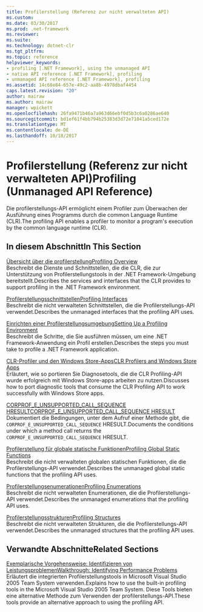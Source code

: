 ```yaml
---
title: Profilerstellung (Referenz zur nicht verwalteten API)
ms.custom: 
ms.date: 03/30/2017
ms.prod: .net-framework
ms.reviewer: 
ms.suite: 
ms.technology: dotnet-clr
ms.tgt_pltfrm: 
ms.topic: reference
helpviewer_keywords:
- profiling [.NET Framework], using the unmanaged API
- native API reference [.NET Framework], profiling
- unmanaged API reference [.NET Framework], profiling
ms.assetid: 14c68e84-657e-49c2-aa8b-4978dbaf4454
caps.latest.revision: "20"
author: mairaw
ms.author: mairaw
manager: wpickett
ms.openlocfilehash: 26fa9471b46a7a963d66ebf0d5b3c6a0286ae640
ms.sourcegitcommit: bd1ef61f4bb794b25383d3d72e71041a5ced172e
ms.translationtype: MT
ms.contentlocale: de-DE
ms.lasthandoff: 10/18/2017
---
```

# <a name="profiling-unmanaged-api-reference"></a><span data-ttu-id="57995-102">Profilerstellung (Referenz zur nicht verwalteten API)</span><span class="sxs-lookup"><span data-stu-id="57995-102">Profiling (Unmanaged API Reference)</span></span>
<span data-ttu-id="57995-103">Die profilerstellungs-API ermöglicht einem Profiler zum Überwachen der Ausführung eines Programms durch die common Language Runtime (CLR).</span><span class="sxs-lookup"><span data-stu-id="57995-103">The profiling API enables a profiler to monitor a program's execution by the common language runtime (CLR).</span></span>  
  
## <a name="in-this-section"></a><span data-ttu-id="57995-104">In diesem Abschnitt</span><span class="sxs-lookup"><span data-stu-id="57995-104">In This Section</span></span>  
 [<span data-ttu-id="57995-105">Übersicht über die profilerstellung</span><span class="sxs-lookup"><span data-stu-id="57995-105">Profiling Overview</span></span>](../../../../docs/framework/unmanaged-api/profiling/profiling-overview.md)  
 <span data-ttu-id="57995-106">Beschreibt die Dienste und Schnittstellen, die die CLR, die zur Unterstützung von Profilerstellungstools in der .NET Framework-Umgebung bereitstellt.</span><span class="sxs-lookup"><span data-stu-id="57995-106">Describes the services and interfaces that the CLR provides to support profiling in the .NET Framework environment.</span></span>  
  
 [<span data-ttu-id="57995-107">Profilerstellungsschnittstellen</span><span class="sxs-lookup"><span data-stu-id="57995-107">Profiling Interfaces</span></span>](../../../../docs/framework/unmanaged-api/profiling/profiling-interfaces.md)  
 <span data-ttu-id="57995-108">Beschreibt die nicht verwalteten Schnittstellen, die die Profilerstellungs-API verwendet.</span><span class="sxs-lookup"><span data-stu-id="57995-108">Describes the unmanaged interfaces that the profiling API uses.</span></span>  
  
 [<span data-ttu-id="57995-109">Einrichten einer Profilerstellungsumgebung</span><span class="sxs-lookup"><span data-stu-id="57995-109">Setting Up a Profiling Environment</span></span>](../../../../docs/framework/unmanaged-api/profiling/setting-up-a-profiling-environment.md)  
 <span data-ttu-id="57995-110">Beschreibt die Schritte, die Sie ausführen müssen, um eine .NET Framework-Anwendung ein Profil erstellen.</span><span class="sxs-lookup"><span data-stu-id="57995-110">Describes the steps you must take to profile a .NET Framework application.</span></span>  
  
 [<span data-ttu-id="57995-111">CLR-Profiler und den Windows Store-Apps</span><span class="sxs-lookup"><span data-stu-id="57995-111">CLR Profilers and Windows Store Apps</span></span>](../../../../docs/framework/unmanaged-api/profiling/clr-profilers-and-windows-store-apps.md)  
 <span data-ttu-id="57995-112">Erläutert, wie so portieren Sie Diagnosetools, die die CLR Profiling-API wurde erfolgreich mit Windows Store-apps arbeiten zu nutzen.</span><span class="sxs-lookup"><span data-stu-id="57995-112">Discusses how to port diagnostic tools that consume the CLR Profiling API to work successfully with Windows Store apps.</span></span>  
  
 [<span data-ttu-id="57995-113">CORPROF_E_UNSUPPORTED_CALL_SEQUENCE HRESULT</span><span class="sxs-lookup"><span data-stu-id="57995-113">CORPROF_E_UNSUPPORTED_CALL_SEQUENCE HRESULT</span></span>](../../../../docs/framework/unmanaged-api/profiling/corprof-e-unsupported-call-sequence-hresult.md)  
 <span data-ttu-id="57995-114">Dokumentiert die Bedingungen, unter dem Aufruf einer Methode gibt, die `CORPROF_E_UNSUPPORTED_CALL_SEQUENCE` HRESULT.</span><span class="sxs-lookup"><span data-stu-id="57995-114">Documents the conditions under which a method call returns the `CORPROF_E_UNSUPPORTED_CALL_SEQUENCE` HRESULT.</span></span>  
  
 [<span data-ttu-id="57995-115">Profilerstellung für globale statische Funktionen</span><span class="sxs-lookup"><span data-stu-id="57995-115">Profiling Global Static Functions</span></span>](../../../../docs/framework/unmanaged-api/profiling/profiling-global-static-functions.md)  
 <span data-ttu-id="57995-116">Beschreibt die nicht verwalteten globalen statischen Funktionen, die die Profilerstellungs-API verwendet.</span><span class="sxs-lookup"><span data-stu-id="57995-116">Describes the unmanaged global static functions that the profiling API uses.</span></span>  
  
 [<span data-ttu-id="57995-117">Profilerstellungsenumerationen</span><span class="sxs-lookup"><span data-stu-id="57995-117">Profiling Enumerations</span></span>](../../../../docs/framework/unmanaged-api/profiling/profiling-enumerations.md)  
 <span data-ttu-id="57995-118">Beschreibt die nicht verwalteten Enumerationen, die die Profilerstellungs-API verwendet.</span><span class="sxs-lookup"><span data-stu-id="57995-118">Describes the unmanaged enumerations that the profiling API uses.</span></span>  
  
 [<span data-ttu-id="57995-119">Profilerstellungsstrukturen</span><span class="sxs-lookup"><span data-stu-id="57995-119">Profiling Structures</span></span>](../../../../docs/framework/unmanaged-api/profiling/profiling-structures.md)  
 <span data-ttu-id="57995-120">Beschreibt die nicht verwalteten Strukturen, die die Profilerstellungs-API verwendet.</span><span class="sxs-lookup"><span data-stu-id="57995-120">Describes the unmanaged structures that the profiling API uses.</span></span>  
  
## <a name="related-sections"></a><span data-ttu-id="57995-121">Verwandte Abschnitte</span><span class="sxs-lookup"><span data-stu-id="57995-121">Related Sections</span></span>  
 [<span data-ttu-id="57995-122">Exemplarische Vorgehensweise: Identifizieren von Leistungsproblemen</span><span class="sxs-lookup"><span data-stu-id="57995-122">Walkthrough: Identifying Performance Problems</span></span>](/visualstudio/profiling/walkthrough-identifying-performance-problems)  
 <span data-ttu-id="57995-123">Erläutert die integrierten Profilerstellungstools in Microsoft Visual Studio 2005 Team System verwenden.</span><span class="sxs-lookup"><span data-stu-id="57995-123">Explains how to use the built-in profiling tools in the Microsoft Visual Studio 2005 Team System.</span></span> <span data-ttu-id="57995-124">Diese Tools bieten eine alternative Methode zum Verwenden der profilerstellungs-API.</span><span class="sxs-lookup"><span data-stu-id="57995-124">These tools provide an alternative approach to using the profiling API.</span></span>
